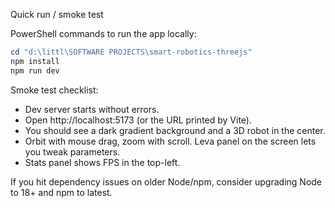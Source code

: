 Quick run / smoke test

PowerShell commands to run the app locally:

```powershell
cd "d:\littl\SOFTWARE PROJECTS\smart-robotics-threejs"
npm install
npm run dev
```

Smoke test checklist:
- Dev server starts without errors.
- Open http://localhost:5173 (or the URL printed by Vite).
- You should see a dark gradient background and a 3D robot in the center.
- Orbit with mouse drag, zoom with scroll. Leva panel on the screen lets you tweak parameters.
- Stats panel shows FPS in the top-left.

If you hit dependency issues on older Node/npm, consider upgrading Node to 18+ and npm to latest.
